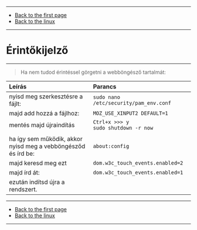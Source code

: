 
---

- [Back to the first page](../../../README.md)
- [Back to the linux](../linux.md)

---

# Érintőkijelző

---

> Ha nem tudod érintéssel görgetni a webböngésző tartalmát:

| Leírás | Parancs |
| :----- | :------ |
| nyisd meg szerkesztésre a fájlt: | ```sudo nano /etc/security/pam_env.conf``` |
|  majd add hozzá a fájlhoz: | ```MOZ_USE_XINPUT2 DEFAULT=1``` |
| mentés majd újraindítás | ```Ctrl+x >>> y```<br>```sudo shutdown -r now``` |
|  |  |
| ha így sem működik, akkor nyisd meg a vebböngésződ és írd be: | ```about:config``` |
| majd keresd meg ezt | ```dom.w3c_touch_events.enabled=2``` |
|  majd írd át: | ```dom.w3c_touch_events.enabled=1``` |
| ezután indítsd újra a rendszert. |  |

---

- [Back to the first page](../../../README.md)
- [Back to the linux](../linux.md)

---
